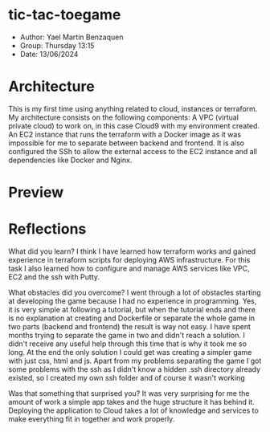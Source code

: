 # tic-tac-toegame
- Author: Yael Martin Benzaquen
- Group: Thursday 13:15
- Date: 13/06/2024

# Architecture
This is my first time using anything related to cloud, instances or terraform. My architecture consists on the following components:
A VPC (virtual private cloud) to work on, in this case Cloud9 with my environment created. An EC2 instance that runs the terraform with a Docker image as it was impossible for me to separate between backend and frontend. It is also configured the SSh to allow the external access to the EC2 instance and all dependencies like Docker and Nginx.

# Preview

# Reflections

What did you learn? 
I think I have learned how terraform works and gained experience in terraform scripts for deploying AWS infrastructure. For this task I also learned how to configure and manage AWS services like VPC, EC2 and the ssh with Putty. 

What obstacles did you overcome? 
I went through a lot of obstacles starting at developing the game because I had no experience in programming. Yes, it is very simple at following a tutorial, but when the tutorial ends and there is no explanation at creating and Dockerfile or separate the whole game in two parts (backend and frontend) the result is way not easy. I have spent months trying to separate the game in two and didn't reach a solution. I didn't receive any useful help through this time that is why it took me so long. At the end the only solution I could get was creating a simpler game with just css, html and js.
Apart from my problems separating the game I got some problems with the ssh as I didn't know a hidden .ssh directory already existed, so I created my own ssh folder and of course it wasn't working

Was that something that surprised you? 
It was very surprising for me the amount of work a simple app takes and the huge structure it has behind it. Deploying the application to Cloud takes a lot of knowledge and services to make everything fit in together and work properly.
